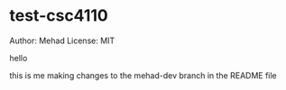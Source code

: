 # test-csc4110

Author: Mehad
License: MIT

hello

this is me making changes to the mehad-dev branch in the README file
